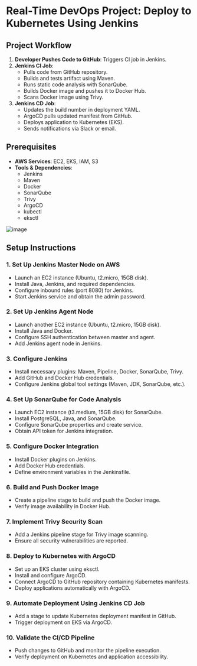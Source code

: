 # Real-Time DevOps Project: Deploy to Kubernetes Using Jenkins



## Project Workflow
1. **Developer Pushes Code to GitHub**: Triggers CI job in Jenkins.
2. **Jenkins CI Job**:
   - Pulls code from GitHub repository.
   - Builds and tests artifact using Maven.
   - Runs static code analysis with SonarQube.
   - Builds Docker image and pushes it to Docker Hub.
   - Scans Docker image using Trivy.
3. **Jenkins CD Job**:
   - Updates the build number in deployment YAML.
   - ArgoCD pulls updated manifest from GitHub.
   - Deploys application to Kubernetes (EKS).
   - Sends notifications via Slack or email.

## Prerequisites
- **AWS Services**: EC2, EKS, IAM, S3
- **Tools & Dependencies**:
  - Jenkins
  - Maven
  - Docker
  - SonarQube
  - Trivy
  - ArgoCD
  - kubectl
  - eksctl

![image](https://github.com/user-attachments/assets/f959253c-29c5-4c37-b3b1-3b970f8f6243)

## Setup Instructions
### 1. Set Up Jenkins Master Node on AWS
- Launch an EC2 instance (Ubuntu, t2.micro, 15GB disk).
- Install Java, Jenkins, and required dependencies.
- Configure inbound rules (port 8080) for Jenkins.
- Start Jenkins service and obtain the admin password.

### 2. Set Up Jenkins Agent Node
- Launch another EC2 instance (Ubuntu, t2.micro, 15GB disk).
- Install Java and Docker.
- Configure SSH authentication between master and agent.
- Add Jenkins agent node in Jenkins.

### 3. Configure Jenkins
- Install necessary plugins: Maven, Pipeline, Docker, SonarQube, Trivy.
- Add GitHub and Docker Hub credentials.
- Configure Jenkins global tool settings (Maven, JDK, SonarQube, etc.).

### 4. Set Up SonarQube for Code Analysis
- Launch EC2 instance (t3.medium, 15GB disk) for SonarQube.
- Install PostgreSQL, Java, and SonarQube.
- Configure SonarQube properties and create service.
- Obtain API token for Jenkins integration.

### 5. Configure Docker Integration
- Install Docker plugins on Jenkins.
- Add Docker Hub credentials.
- Define environment variables in the Jenkinsfile.

### 6. Build and Push Docker Image
- Create a pipeline stage to build and push the Docker image.
- Verify image availability in Docker Hub.

### 7. Implement Trivy Security Scan
- Add a Jenkins pipeline stage for Trivy image scanning.
- Ensure all security vulnerabilities are reported.

### 8. Deploy to Kubernetes with ArgoCD
- Set up an EKS cluster using eksctl.
- Install and configure ArgoCD.
- Connect ArgoCD to GitHub repository containing Kubernetes manifests.
- Deploy applications automatically with ArgoCD.

### 9. Automate Deployment Using Jenkins CD Job
- Add a stage to update Kubernetes deployment manifest in GitHub.
- Trigger deployment on EKS via ArgoCD.

### 10. Validate the CI/CD Pipeline
- Push changes to GitHub and monitor the pipeline execution.
- Verify deployment on Kubernetes and application accessibility.


